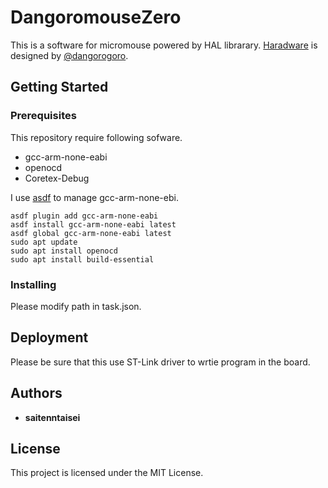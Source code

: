 # DangoromouseZero

This is a software for micromouse powered by HAL librarary. [Haradware](https://github.com/dangorogoro/DangoromouseZero-PCB) is designed by [@dangorogoro](https://github.com/dangorogoro).  

## Getting Started

### Prerequisites

This repository require following sofware.

- gcc-arm-none-eabi
- openocd
- Coretex-Debug

I use [asdf](https://asdf-vm.com/) to manage gcc-arm-none-ebi.

```console
asdf plugin add gcc-arm-none-eabi
asdf install gcc-arm-none-eabi latest
asdf global gcc-arm-none-eabi latest
sudo apt update
sudo apt install openocd
sudo apt install build-essential
```

### Installing

Please modify path in task.json.

## Deployment

Please be sure that this use ST-Link driver to wrtie program in the board.

## Authors

- **saitenntaisei**

## License

This project is licensed under the MIT License.
